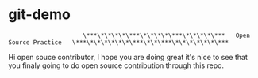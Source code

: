 # git-demo

                         \***\*\*\*\*\***\*\*\*\*\***\*\*\*\*\***   Open Source Practice   \***\*\*\*\*\*\*\***\*\*\***\*\*\*\*\*\*\***

Hi open souce contributor, I hope you are doing great it's nice to see that you finaly going to do open source contribution through this repo.

